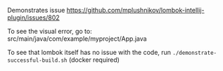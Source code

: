 Demonstrates issue https://github.com/mplushnikov/lombok-intellij-plugin/issues/802

To see the visual error, go to: src/main/java/com/example/myproject/App.java

To see that lombok itself has no issue with the code, run `./demonstrate-successful-build.sh` (docker required)
